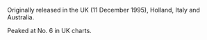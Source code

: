 Originally released in the UK (11 December 1995), Holland, Italy and Australia.

Peaked at No. 6 in UK charts.
